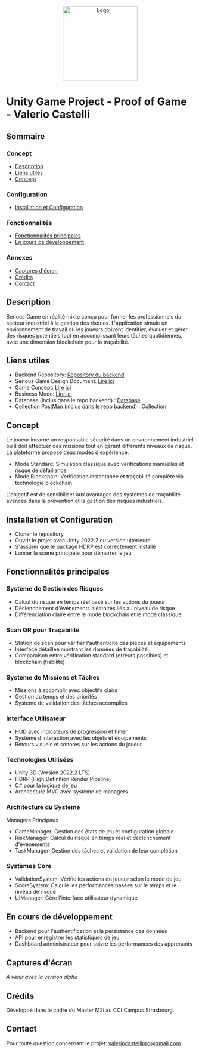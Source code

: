 <div align="center">
  <a href="https://www.wf3.fr/" target="_blank">
    <img src="https://img.gothru.org/283/3821330491768879313/overlay/assets/20201210050148.Efu4dY.png?save=optimize" alt="Logo" width="200">
  </a>
</div>

# Unity Game Project - Proof of Game - Valerio Castelli

## Sommaire
### Concept
- [Description](#description)
- [Liens utiles](#liens-utiles)
- [Concept](#concept)
### Configuration
- [Installation et Configuration](#installation-et-configuration)
### Fonctionnalités
- [Fonctionnalités principales](#fonctionnalités-principales)
- [En cours de développement](#en-cours-de-développement)
### Annexes
- [Captures d'écran](#captures-décran)
- [Crédits](#crédits)
- [Contact](#contact)

## Description
Serious Game en réalité mixte conçu pour former les professionnels du secteur industriel à la gestion des risques. L'application simule un environnement de travail où les joueurs doivent identifier, évaluer et gérer des risques potentiels tout en accomplissant leurs tâches quotidiennes, avec une dimension blockchain pour la traçabilité.

## Liens utiles
- Backend Repository: [Repository du backend](https://github.com/CSTLLI/proof-of-game-unity-backend)
- Serious Game Design Document: [Lire ici](https://doc.clickup.com/9015781403/d/h/8cp3u0v-135/074eab5e73eb885)
- Game Concept: [Lire ici](https://doc.clickup.com/9015781403/d/h/8cp3u0v-75/36c27ec172ac29f)
- Business Mode: [Lire ici](https://doc.clickup.com/9015781403/d/h/8cp3u0v-155/cba5d4767e9c6f3)
- Database (inclus dans le repo backend) : [Database](https://github.com/CSTLLI/proof-of-game-unity-backend/blob/main/database-setup.sql)
- Collection PostMan (inclus dans le repo backend) : [Collection](https://github.com/CSTLLI/proof-of-game-unity-backend/blob/main/UnityApp1.postman_collection.json)

## Concept 

Le joueur incarne un responsable sécurité dans un environnement industriel où il doit effectuer des missions tout en gérant différents niveaux de risque. La plateforme propose deux modes d'expérience:

- Mode Standard: Simulation classique avec vérifications manuelles et risque de défaillance
- Mode Blockchain: Vérification instantanée et traçabilité complète via technologie blockchain

L'objectif est de sensibiliser aux avantages des systèmes de traçabilité avancés dans la prévention et la gestion des risques industriels.

## Installation et Configuration

- Cloner le repository
- Ouvrir le projet avec Unity 2022.2 ou version ultérieure
- S'assurer que le package HDRP est correctement installé
- Lancer la scène principale pour démarrer le jeu

## Fonctionnalités principales

### Système de Gestion des Risques

- Calcul du risque en temps réel basé sur les actions du joueur
- Déclenchement d'événements aléatoires liés au niveau de risque
- Différenciation claire entre le mode blockchain et le mode classique

### Scan QR pour Traçabilité

- Station de scan pour vérifier l'authenticité des pièces et équipements
- Interface détaillée montrant les données de traçabilité
- Comparaison entre vérification standard (erreurs possibles) et blockchain (fiabilité)

### Système de Missions et Tâches

- Missions à accomplir avec objectifs clairs
- Gestion du temps et des priorités
- Système de validation des tâches accomplies

### Interface Utilisateur

- HUD avec indicateurs de progression et timer
- Système d'interaction avec les objets et équipements
- Retours visuels et sonores sur les actions du joueur

### Technologies Utilisées

- Unity 3D (Version 2022.2 LTS)
- HDRP (High Definition Render Pipeline)
- C# pour la logique de jeu
- Architecture MVC avec système de managers

### Architecture du Système
Managers Principaux

- GameManager: Gestion des états de jeu et configuration globale
- RiskManager: Calcul du risque en temps réel et déclenchement d'événements
- TaskManager: Gestion des tâches et validation de leur complétion

### Systèmes Core

- ValidationSystem: Vérifie les actions du joueur selon le mode de jeu
- ScoreSystem: Calcule les performances basées sur le temps et le niveau de risque
- UIManager: Gère l'interface utilisateur dynamique

## En cours de développement

- Backend pour l'authentification et la persistance des données
- API pour enregistrer les statistiques de jeu
- Dashboard administrateur pour suivre les performances des apprenants
  
## Captures d'écran
_À venir avec la version alpha_

## Crédits
Développé dans le cadre du Master M2i au CCI Campus Strasbourg.

## Contact
Pour toute question concernant le projet: valeriocastellipro@gmail.com
